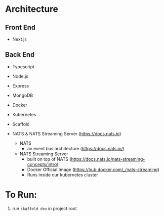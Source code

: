 # Architecture

## Front End
- Next.js

## Back End
- Typescript
- Node.js
- Express
- MongoDB

- Docker
- Kubernetes
- Scaffold
- NATS & NATS Streaming Server (https://docs.nats.io)
    - NATS
        - an event bus architecture (https://docs.nats.io/)
    - NATS Streaming Server
        - built on top of NATS (https://docs.nats.io/nats-streaming-concepts/intro)
        - Docker Official Image (https://hub.docker.com/_/nats-streaming)
        - Runs inside our kubernetes cluster

# To Run:
1. run `skaffold dev` in project root
